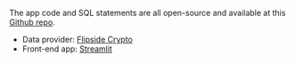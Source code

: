 The app code and SQL statements are all open-source and available at this [Github repo](https://github.com/mrsamr/osmosis-validator-voting-comparison).

- Data provider: [Flipside Crypto](https://flipsidecrypto.xyz)
- Front-end app: [Streamlit](http://streamlit.io)
